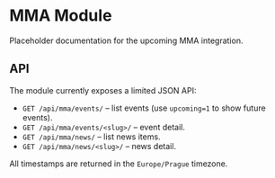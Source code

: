 # MMA Module

Placeholder documentation for the upcoming MMA integration.

## API

The module currently exposes a limited JSON API:

- `GET /api/mma/events/` – list events (use `upcoming=1` to show future events).
- `GET /api/mma/events/<slug>/` – event detail.
- `GET /api/mma/news/` – list news items.
- `GET /api/mma/news/<slug>/` – news detail.

All timestamps are returned in the `Europe/Prague` timezone.
